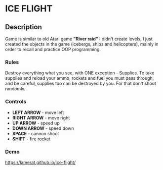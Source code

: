 # ICE FLIGHT
## Description
Game is similar to old Atari game __"River raid"__
I didn't create levels, I just created the objects in the game (icebergs, ships and helicopters), mainly in order to recall and practice OOP programming.

### Rules
Destroy everything what you see, with ONE exception - Supplies. To take supplies and reload your ammo, rockets and fuel you must pass through, and be careful, supplies too can be destroyed by you. For that don't shoot randomly.

### Controls
* __LEFT ARROW__ - move left
* __RIGHT ARROW__ - move right
* __UP ARROW__ - speed up
* __DOWN ARROW__ - speed down
* __SPACE__ - cannon shoot
* __SHIFT__ - fire rocket

### Demo
https://lamerat.github.io/ice-flight/